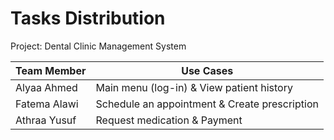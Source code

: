 # Tasks Distribution

Project: Dental Clinic Management System

|  Team Member  |                    Use Cases                  |
| ------------- | ----------------------------------------------|
|  Alyaa Ahmed  | Main menu (log-in) & View patient history     | 
|  Fatema Alawi | Schedule an appointment & Create prescription |                     
|  Athraa Yusuf | Request medication & Payment                  |
